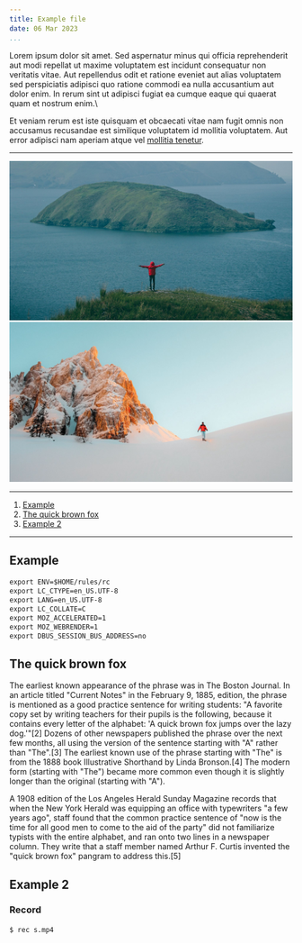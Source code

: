 ```yaml
---
title: Example file
date: 06 Mar 2023
...
```


Lorem ipsum dolor sit amet. Sed aspernatur minus qui officia reprehenderit aut
modi repellat ut maxime voluptatem est incidunt consequatur non veritatis vitae.
Aut repellendus odit et ratione eveniet aut alias voluptatem sed perspiciatis
adipisci quo ratione commodi ea nulla accusantium aut dolor enim. In rerum sint
ut adipisci fugiat ea cumque eaque qui quaerat quam et nostrum enim.\

Et veniam rerum est iste quisquam et obcaecati vitae nam fugit omnis non
accusamus recusandae est similique voluptatem id mollitia voluptatem. Aut error
adipisci nam aperiam atque vel [mollitia tenetur](https://github.com/anjeelcain).

--------------------------------

![Image Example](../media/island.jpg)
![Image Example](../media/snow.jpg)

--------------------------------

1. [Example](#example)
2. [The quick brown fox](#the-quick-brown-fox)
3. [Example 2](#example-2)

--------------------------------

## Example

```
export ENV=$HOME/rules/rc
export LC_CTYPE=en_US.UTF-8
export LANG=en_US.UTF-8
export LC_COLLATE=C
export MOZ_ACCELERATED=1
export MOZ_WEBRENDER=1
export DBUS_SESSION_BUS_ADDRESS=no
```


## The quick brown fox
The earliest known appearance of the phrase was in The Boston Journal. In an
article titled "Current Notes" in the February 9, 1885, edition, the phrase is
mentioned as a good practice sentence for writing students: "A favorite copy set
by writing teachers for their pupils is the following, because it contains every
letter of the alphabet: 'A quick brown fox jumps over the lazy dog.'"[2] Dozens
of other newspapers published the phrase over the next few months, all using the
version of the sentence starting with "A" rather than "The".[3] The earliest
known use of the phrase starting with "The" is from the 1888 book Illustrative
Shorthand by Linda Bronson.[4] The modern form (starting with "The") became more
common even though it is slightly longer than the original (starting with "A").

A 1908 edition of the Los Angeles Herald Sunday Magazine records that when the
New York Herald was equipping an office with typewriters "a few years ago",
staff found that the common practice sentence of "now is the time for all good
men to come to the aid of the party" did not familiarize typists with the entire
alphabet, and ran onto two lines in a newspaper column. They write that a staff
member named Arthur F. Curtis invented the "quick brown fox" pangram to address
this.[5]


## Example 2
### Record

```shell
$ rec s.mp4
```
